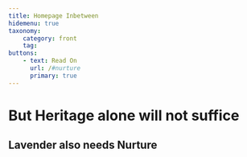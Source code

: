 ```yaml
---
title: Homepage Inbetween
hidemenu: true
taxonomy:
    category: front
    tag:
buttons:
    - text: Read On
      url: /#nurture
      primary: true
---
```

# But Heritage alone will not suffice
## Lavender also needs **Nurture**
